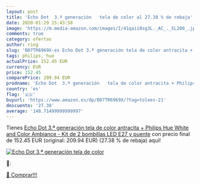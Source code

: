 ```yaml
---
layout: post
title: 'Echo Dot  3.ª generación   tela de color al 27.38 % de rebaja'
date: 2020-01-29 15:43:58
image: 'https://m.media-amazon.com/images/I/41qaii0sg3L._AC_._SL200_.jpg'
comments: true
category: ofertas
author: ring
slug: 'B07TR6969X-es Echo Dot 3.ª generación tela de color antracita + Philips...'
tags: philips, hue
actualPrice: 152.45 EUR
currency: EUR
price: 152.45
comparePrice: 209.94 EUR
prodname: 'Echo Dot  3.ª generación   tela de color antracita + Philips Hue White and Color Ambiance - Kit de 2 bombillas LED E27 y puente'
country: 'es'
flag: '🇪🇸'
buyurl: 'https://www.amazon.es/dp/B07TR6969X/?tag=tolees-21'
descuento: '27.38'
average: '148.71499999999997'
---
```


Tienes [Echo Dot  3.ª generación   tela de color antracita + Philips Hue White and Color Ambiance - Kit de 2 bombillas LED E27 y puente](https://www.amazon.es/dp/B07TR6969X/?tag=tolees-21) con precio final de  152.45 EUR (original: 209.94 EUR) (27.38 %  de rebaja) aqui!

[![Echo Dot  3.ª generación   tela de color](https://m.media-amazon.com/images/I/41qaii0sg3L._AC_._SL200_.jpg)](https://www.amazon.es/dp/B07TR6969X/?tag=tolees-21)

🔎:


[🛒 Comprar!!!](https://www.amazon.es/dp/B07TR6969X/?tag=tolees-21)
